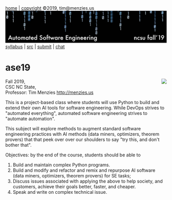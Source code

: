 
<a name=top>&nbsp;<p> </a>
[home](http://tiny.cc/ase19#top) |
[copyright](https://github.com/txt/ase19/blob/master/LICENSE.md#top) &copy;2019, tim&commat;menzies.us
<br>
[<img width=900 src="https://raw.githubusercontent.com/txt/ase19/master/etc/img/banner.png">](http://tiny.cc/ase19)<br>
[syllabus](https://github.com/txt/ase19/blob/master/syllabus.md#top) |
[src](http://menzies.us/fun) |
[submit](http://tiny.cc/ase19give) |
[chat](https://ase19.slack.com/)



# ase19

<img align=right src="http://www.doreng.co.il/en/wp-content/uploads/sites/2/2017/09/pic5.jpg">

Fall 2019,   
CSC NC State,  
Professor: Tim Menzies <http://menzies.us>


This is a project-based class where students will use Python to build and extend their own AI tools for software engineering. While DevOps strives to "automated everything", automated software engineering strives to "automate automation". 

This subject will explore methods to augment standard software engineering practices with AI methods (data miners,  optimizers, theorem provers) that that peek over over our shoulders to say "try this, and don't bother  that".  

Objectives: by the end of the course, students should be able to

1. Build and maintain complex Python programs.
2. Build and modify and refactor and remix and repurpose AI software (data miners, optimizers, theorem provers) for SE tasks;
3. Discuss issues associated with applying the above to help society, and customers, achieve their goals better, faster, and cheaper.
4. Speak and write on complex technical issue.
